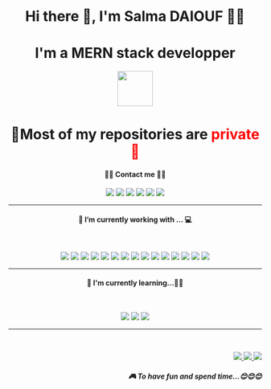 <center align='center'>
<h1 align='center'> Hi there 👋, I'm Salma DAIOUF 👨‍💻</h1>
  <h1 align='center'>I'm a MERN stack developper</h1>
  <p align="center">
    <img height="70" src="https://allma.si/blog/wp-content/uploads/2020/08/mern-stack-1024x284.png">
  </p>
<h1 style="border:none;" align='center'><b>🚨Most of my repositories are <span style="color:red";>private🚨</span></b></h1>

<p align='center'>
  <h4 align='center'>📇📇 Contact me 📇📇</h4>
</p>
<p align="center">
    <a href="https://github.com/jadwa55"><img src="https://img.shields.io/badge/-Github-black?style=for-the-badge&logo=github"></a>
    <a href="https://www.linkedin.com/in/salmadaiouf/"><img src="https://img.shields.io/badge/-linkedin-darkblue?style=for-the-badge&logo=linkedin"></a>
    <a href="https://www.instagram.com/salmadaiouf/"><img src="https://img.shields.io/badge/-instagram-red?style=for-the-badge&logo=instagram&logoColor=white"></a>
    <a href="tel:+212648161797"><img src="https://img.shields.io/badge/+212648161797-black?style=for-the-badge&logo=whatsapp&logoColor=white"></a>
    <a href="https://salmadaiouf.com"><img src="https://img.shields.io/badge/🌐-salmadaiouf.com-green?style=for-the-badge"></a>
    <a href="mailto:daioufsali@gmail.com"><img src="https://img.shields.io/badge/daioufsali@gmail.com-darkred?style=for-the-badge&logo=gmail&logoColor=white"></a>
</p>
<hr>
<h4 align='center'><b>🔭  I’m currently working with ... 💻</b></h4><br>
<p align='center'>
  <img src="https://img.shields.io/badge/html5%20-%23e34f26.svg?&style=for-the-badge&logo=html5&logoColor=white" />
  <img src="https://img.shields.io/badge/CSS3-1572B6?&style=for-the-badge&logo=css3&logoColor=white" />
  <img src="https://img.shields.io/badge/nodjs-e9d019?&style=for-the-badge&logo=nodjs&logoColor=black" />
  <img src="https://img.shields.io/badge/react-native-e9d019?&style=for-the-badge&logo=react-native&logoC" />
  <img src="https://img.shields.io/badge/JavaScript-F7DF1E?style=for-the-badge&logo=javascript&logoColor=black" />
  <img src="https://img.shields.io/badge/sass%20-%23cc6699.svg?&style=for-the-badge&logo=sass&logoColor=white" />
  <img src="https://img.shields.io/badge/Bootstrap-563D7C?style=for-the-badge&logo=bootstrap&logoColor=white">
  <img src="https://img.shields.io/badge/php-1572B6?style=for-the-badge&logo=php&logoColor=white" />
  <img src="https://img.shields.io/badge/laravel-f7291c?style=for-the-badge&logo=laravel&logoColor=white" />
  <img src="https://img.shields.io/badge/Docker-2496ED?style=for-the-badge&logo=docker&logoColor=white" />
  <img src="https://img.shields.io/badge/vuejs-17bf63?style=for-the-badge&logo=vuejs&logoColor=white" />
  <img src="https://img.shields.io/badge/mysql-3E6E93?style=for-the-badge&logo=mysql&logoColor=white" />
  <img src="https://img.shields.io/badge/postgresql-3E6E93?style=for-the-badge&logo=postgresql&logoColor=white" />
  <img src="https://img.shields.io/badge/express-e9d019?&style=for-the-badge&logo=express&logoColor=black" />
  <img src="https://img.shields.io/badge/passport-32d473?&style=for-the-badge&logo=passport&logoColor=white" />
</p>

<hr>

<h4 align='center'><b>🌱  I'm currently learning...👨‍🏫</b></h4><br>
<p align='center'>
  <img src="https://img.shields.io/badge/nestjs-5382a1?style=for-the-badge&logo=nestjs&logoColor=white" />
  <img src="https://img.shields.io/badge/angular-b9002d?&style=for-the-badge&logo=angular&logoColor=white" />
  <img src="https://img.shields.io/badge/jenkins-d43530?&style=for-the-badge&logo=jenkins&logoColor=white" />  
</p>
<hr>

<br>
<p align="right">
  <a href="https://www.spotify.com">
    <img src="https://img.shields.io/badge/spotify-%231ED760.svg?&style=for-the-badge&logo=spotify&logoColor=white" />
  </a>
  <a href="https://www.epicgames.com/site/en-US/home">
    <img src="https://img.shields.io/badge/epicgames-%23000000.svg?&style=for-the-badge&logo=epicgames&logoColor=white" />
  </a>
  <a href="https://www.riotgames.com/en">
    <img src="https://img.shields.io/badge/riotgames-darkred?&style=for-the-badge&logo=riotgames&logoColor=white" />
  </a>
  <h5 align="right">🎮 To have fun and spend time...😊😊😊</h5>
</p>

</center>
